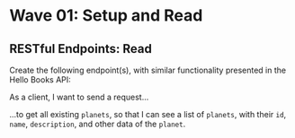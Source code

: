 # Wave 01: Setup and Read






## RESTful Endpoints: Read
Create the following endpoint(s), with similar functionality presented in the Hello Books API:

As a client, I want to send a request...

...to get all existing `planets`, so that I can see a list of `planets`, with their `id`, `name`, `description`, and other data of the `planet`.